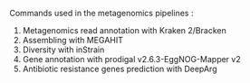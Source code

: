 Commands used in the metagenomics pipelines :
1. Metagenomics read annotation with Kraken 2/Bracken
2. Assembling with MEGAHIT
3. Diversity with inStrain
4. Gene annotation with prodigal v2.6.3-EggNOG-Mapper v2
5. Antibiotic resistance genes prediction with DeepArg
